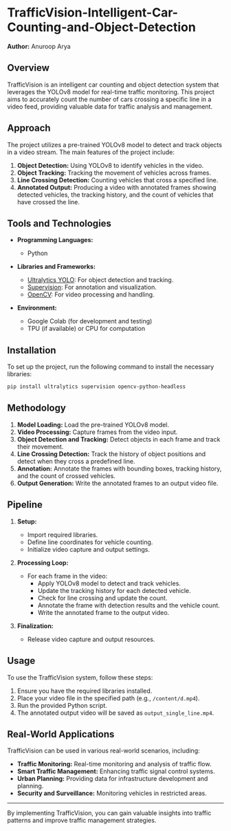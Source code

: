 # TrafficVision-Intelligent-Car-Counting-and-Object-Detection

**Author:** Anuroop Arya

## Overview

TrafficVision is an intelligent car counting and object detection system that leverages the YOLOv8 model for real-time traffic monitoring. This project aims to accurately count the number of cars crossing a specific line in a video feed, providing valuable data for traffic analysis and management.

## Approach

The project utilizes a pre-trained YOLOv8 model to detect and track objects in a video stream. The main features of the project include:

1. **Object Detection:** Using YOLOv8 to identify vehicles in the video.
2. **Object Tracking:** Tracking the movement of vehicles across frames.
3. **Line Crossing Detection:** Counting vehicles that cross a specified line.
4. **Annotated Output:** Producing a video with annotated frames showing detected vehicles, the tracking history, and the count of vehicles that have crossed the line.

## Tools and Technologies

- **Programming Languages:**
  - Python

- **Libraries and Frameworks:**
  - [Ultralytics YOLO](https://github.com/ultralytics/yolov8): For object detection and tracking.
  - [Supervision](https://github.com/robmarkcole/supervision): For annotation and visualization.
  - [OpenCV](https://opencv.org/): For video processing and handling.

- **Environment:**
  - Google Colab (for development and testing)
  - TPU (if available) or CPU for computation

## Installation

To set up the project, run the following command to install the necessary libraries:

```bash
pip install ultralytics supervision opencv-python-headless
```

## Methodology

1. **Model Loading:** Load the pre-trained YOLOv8 model.
2. **Video Processing:** Capture frames from the video input.
3. **Object Detection and Tracking:** Detect objects in each frame and track their movement.
4. **Line Crossing Detection:** Track the history of object positions and detect when they cross a predefined line.
5. **Annotation:** Annotate the frames with bounding boxes, tracking history, and the count of crossed vehicles.
6. **Output Generation:** Write the annotated frames to an output video file.

## Pipeline

1. **Setup:**
   - Import required libraries.
   - Define line coordinates for vehicle counting.
   - Initialize video capture and output settings.

2. **Processing Loop:**
   - For each frame in the video:
     - Apply YOLOv8 model to detect and track vehicles.
     - Update the tracking history for each detected vehicle.
     - Check for line crossing and update the count.
     - Annotate the frame with detection results and the vehicle count.
     - Write the annotated frame to the output video.

3. **Finalization:**
   - Release video capture and output resources.

## Usage

To use the TrafficVision system, follow these steps:

1. Ensure you have the required libraries installed.
2. Place your video file in the specified path (e.g., `/content/d.mp4`).
3. Run the provided Python script.
4. The annotated output video will be saved as `output_single_line.mp4`.

## Real-World Applications

TrafficVision can be used in various real-world scenarios, including:

- **Traffic Monitoring:** Real-time monitoring and analysis of traffic flow.
- **Smart Traffic Management:** Enhancing traffic signal control systems.
- **Urban Planning:** Providing data for infrastructure development and planning.
- **Security and Surveillance:** Monitoring vehicles in restricted areas.

---

By implementing TrafficVision, you can gain valuable insights into traffic patterns and improve traffic management strategies.
